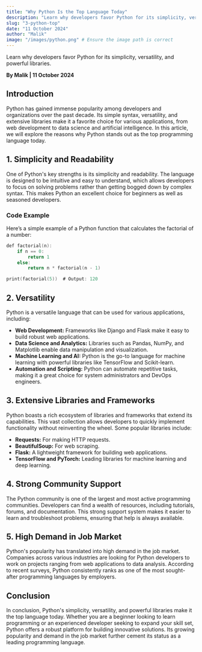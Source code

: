 ```yaml
---
title: "Why Python Is the Top Language Today"
description: "Learn why developers favor Python for its simplicity, versatility, and powerful libraries."
slug: "3-python-top"
date: "11 October 2024"
author: "Malik"
image: "/images/python.png" # Ensure the image path is correct
---
```


Learn why developers favor Python for its simplicity, versatility, and powerful libraries.

**By Malik | 11 October 2024**

## Introduction

Python has gained immense popularity among developers and organizations over the past decade. Its simple syntax, versatility, and extensive libraries make it a favorite choice for various applications, from web development to data science and artificial intelligence. In this article, we will explore the reasons why Python stands out as the top programming language today.

## 1. Simplicity and Readability

One of Python's key strengths is its simplicity and readability. The language is designed to be intuitive and easy to understand, which allows developers to focus on solving problems rather than getting bogged down by complex syntax. This makes Python an excellent choice for beginners as well as seasoned developers.

### Code Example

Here’s a simple example of a Python function that calculates the factorial of a number:

```c showLineNumbers python
def factorial(n):
    if n == 0:
        return 1
    else:
        return n * factorial(n - 1)

print(factorial(5))  # Output: 120
```

## 2. Versatility

Python is a versatile language that can be used for various applications, including:

- **Web Development:** Frameworks like Django and Flask make it easy to build robust web applications.
- **Data Science and Analytics:** Libraries such as Pandas, NumPy, and Matplotlib enable data manipulation and visualization.
- **Machine Learning and AI:** Python is the go-to language for machine learning with powerful libraries like TensorFlow and Scikit-learn.
- **Automation and Scripting:** Python can automate repetitive tasks, making it a great choice for system administrators and DevOps engineers.

## 3. Extensive Libraries and Frameworks

Python boasts a rich ecosystem of libraries and frameworks that extend its capabilities. This vast collection allows developers to quickly implement functionality without reinventing the wheel. Some popular libraries include:

- **Requests:** For making HTTP requests.
- **BeautifulSoup:** For web scraping.
- **Flask:** A lightweight framework for building web applications.
- **TensorFlow and PyTorch:** Leading libraries for machine learning and deep learning.

## 4. Strong Community Support

The Python community is one of the largest and most active programming communities. Developers can find a wealth of resources, including tutorials, forums, and documentation. This strong support system makes it easier to learn and troubleshoot problems, ensuring that help is always available.

## 5. High Demand in Job Market

Python's popularity has translated into high demand in the job market. Companies across various industries are looking for Python developers to work on projects ranging from web applications to data analysis. According to recent surveys, Python consistently ranks as one of the most sought-after programming languages by employers.

## Conclusion

In conclusion, Python's simplicity, versatility, and powerful libraries make it the top language today. Whether you are a beginner looking to learn programming or an experienced developer seeking to expand your skill set, Python offers a robust platform for building innovative solutions. Its growing popularity and demand in the job market further cement its status as a leading programming language.
